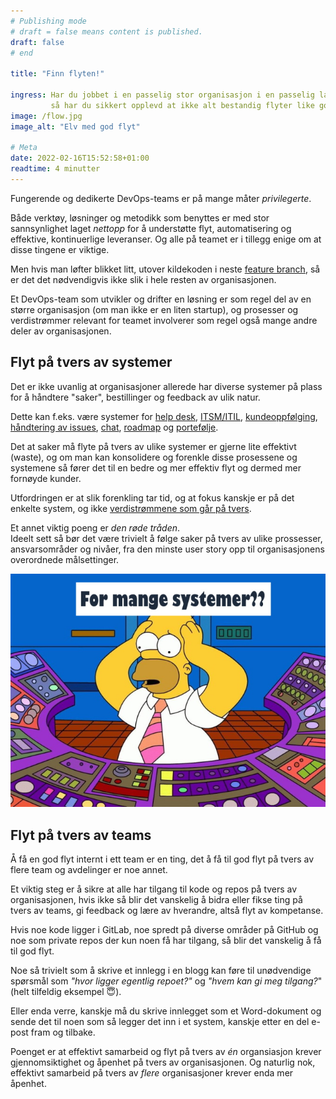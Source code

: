 ```yaml
---
# Publishing mode
# draft = false means content is published. 
draft: false
# end

title: "Finn flyten!"

ingress: Har du jobbet i en passelig stor organisasjon i en passelig lang tid,
         så har du sikkert opplevd at ikke alt bestandig flyter like godt som det kanskje burde.
image: /flow.jpg
image_alt: "Elv med god flyt"

# Meta
date: 2022-02-16T15:52:58+01:00
readtime: 4 minutter
---
```


Fungerende og dedikerte DevOps-teams er på mange måter *privilegerte*.

Både verktøy, løsninger og metodikk som benyttes er med stor sannsynlighet laget
_nettopp_ for å understøtte flyt, automatisering og effektive, kontinuerlige leveranser.
Og alle på teamet er i tillegg enige om at disse tingene er viktige.

Men hvis man løfter blikket litt, utover kildekoden i neste [feature branch](https://trunkbaseddevelopment.com/),
så er det det nødvendigvis ikke slik i hele resten av organisasjonen.

Et DevOps-team som utvikler og drifter en løsning er som regel del av en større organisasjon (om man ikke er en liten startup),
og prosesser og verdistrømmer relevant for teamet involverer som regel også mange andre deler av organisasjonen.

## Flyt på tvers av systemer

Det er ikke uvanlig at organisasjoner allerede har diverse systemer på plass for å håndtere "saker", bestillinger og feedback av ulik natur.

Dette kan f.eks. være systemer for [help desk](https://en.wikipedia.org/wiki/Help_desk), [ITSM/ITIL](https://en.wikipedia.org/wiki/IT_service_management),
[kundeoppfølging](https://en.wikipedia.org/wiki/Customer_relationship_management), [håndtering av issues](https://en.wikipedia.org/wiki/Issue_tracking_system),
[chat](https://en.wikipedia.org/wiki/Online_chat), [roadmap](https://www.google.com/search?q=product+roadmap+software)
og [portefølje](https://en.wikipedia.org/wiki/IT_portfolio_management).

Det at saker må flyte på tvers av ulike systemer er gjerne lite effektivt (waste),
og om man kan konsolidere og forenkle disse prosessene og systemene så fører det til en bedre og mer effektiv flyt og dermed mer fornøyde kunder.

Utfordringen er at slik forenkling tar tid, og at fokus kanskje er på det enkelte system,
og ikke [verdistrømmene som går på tvers](https://en.wikipedia.org/wiki/Value-stream_mapping).

Et annet viktig poeng er *den røde tråden*.  
Ideelt sett så bør det være trivielt å følge saker på tvers av ulike prossesser, ansvarsområder og nivåer,
fra den minste user story opp til organisasjonens overordnede målsettinger.

![](./for-mange-systemer.jpg)

## Flyt på tvers av teams

Å få en god flyt internt i ett team er en ting, det å få til god flyt på tvers av flere team og avdelinger er noe annet.

Et viktig steg er å sikre at alle har tilgang til kode og repos på tvers av organisasjonen, hvis ikke så blir det vanskelig å 
bidra eller fikse ting på tvers av teams, gi feedback og lære av hverandre, altså flyt av kompetanse.

Hvis noe kode ligger i GitLab, noe spredt på diverse områder på GitHub
og noe som private repos der kun noen få har tilgang, så blir det vanskelig å få til god flyt.

Noe så trivielt som å skrive et innlegg i en blogg kan føre til unødvendige spørsmål som *"hvor ligger egentlig repoet?"* og *"hvem kan gi meg tilgang?*"  
(helt tilfeldig eksempel 😇).

Eller enda verre, kanskje må du skrive innlegget som et Word-dokument og sende det til noen som så legger det inn i et system,
kanskje etter en del e-post fram og tilbake.

Poenget er at effektivt samarbeid og flyt på tvers av *én* organsiasjon krever gjennomsiktighet og åpenhet på tvers av organisasjonen.
Og naturlig nok, effektivt samarbeid på tvers av *flere* organisasjoner krever enda mer åpenhet.
